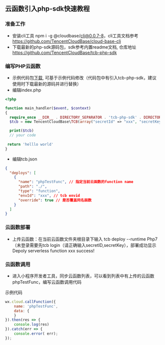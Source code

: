 ## 云函数引入php-sdk快速教程

### 准备工作

* 安装cli工具 npm i -g @cloudbase/cli@0.0.7-8，cli工具文档参考 https://github.com/TencentCloudBase/cloud-base-cli
* 下载最新的php-sdk源码包，sdk参考内置readme文档, 仓库地址 https://github.com/TencentCloudBase/tcb-php-sdk
  
### 编写PHP云函数
* 示例代码包[下载](https://share.weiyun.com/58dQW4M), 可基于示例代码修改（代码包中有引入tcb-php-sdk，建议使用时下载最新的源码并进行替换）
* 编辑index.php
```php
<?php

function main_handler($event, $context)
{
  require_once __DIR__ . DIRECTORY_SEPARATOR . 'tcb-php-sdk' . DIRECTORY_SEPARATOR . 'autoload.php';
  $tcb = new TencentCloudBase\TCB(array("secretId" => "xxx", "secretKey" => "xxx"));

  print($tcb)
  // your code
  
 return 'helllo world'
}
```

* 编辑tcb.json
```json
{
  "deploys": [
    {
      "name": "phpTestFunc", // 指定当前云函数的function name
      "path": "./",
      "type": "function",
      "envId": "xxx", // tcb envid
      "override": true // 是否覆盖同名函数
    }
  ]
}
```

### 云函数部署
* 上传云函数：在当前云函数文件夹根目录下输入 tcb deploy --runtime Php7（未登录需要先tcb login（请正确输入secretID,secretKey），部署成功显示Depoly serverless function xxx success!

### 云函数调用
* 进入小程序开发者工具，同步云函数列表，可以看到列表中有上传的云函数phpTestFunc，编写云函数调用代码

示例代码
```javascript
wx.cloud.callFunction({
    name: 'phpTestFunc',
    data: {
    }
}).then(res => {
    console.log(res)    
}).catch(err => {
    console.error( err);
});
```